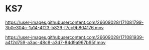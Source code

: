 # KS7
 




https://user-images.githubusercontent.com/26609028/171081799-3b0e304c-1a14-4f23-b829-f7cc9b804176.mov




https://user-images.githubusercontent.com/26609028/171081939-a4f2d759-a3ac-48c8-a3d7-84d9a967b95f.mov





